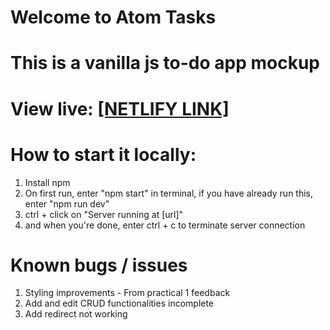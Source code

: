 # Welcome to Atom Tasks

# This is a vanilla js to-do app mockup

# View live: [[NETLIFY LINK]](https://musing-hawking-c845d5.netlify.app)

# How to start it locally:
1. Install npm
2. On first run, enter "npm start" in terminal, if you have already run this, enter "npm run dev"
3. ctrl + click on "Server running at [url]"
4. and when you're done, enter ctrl + c to terminate server connection

# Known bugs / issues
1. Styling improvements - From practical 1 feedback
2. Add and edit CRUD functionalities incomplete
3. Add redirect not working